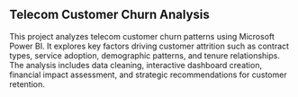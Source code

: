 ## Telecom Customer Churn Analysis

This project analyzes telecom customer churn patterns using Microsoft Power BI. It explores key factors driving customer attrition such as contract types, service adoption, demographic patterns, and tenure relationships. The analysis includes data cleaning, interactive dashboard creation, financial impact assessment, and strategic recommendations for customer retention.
